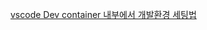 [vscode Dev container 내부에서 개발환경 세팅법](https://learn.microsoft.com/ko-kr/training/modules/use-docker-container-dev-env-vs-code/)
